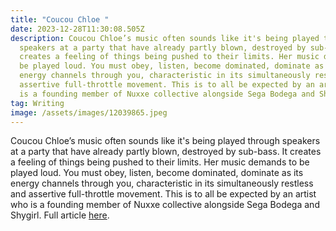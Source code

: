 ```yaml
---
title: "Coucou Chloe "
date: 2023-12-28T11:30:08.505Z
description: Coucou Chloe’s music often sounds like it's being played through
  speakers at a party that have already partly blown, destroyed by sub-bass. It
  creates a feeling of things being pushed to their limits. Her music demands to
  be played loud. You must obey, listen, become dominated, dominate as its
  energy channels through you, characteristic in its simultaneously restless and
  assertive full-throttle movement. This is to all be expected by an artist who
  is a founding member of Nuxxe collective alongside Sega Bodega and Shygirl.
tag: Writing
image: /assets/images/12039865.jpeg
---
```

Coucou Chloe’s music often sounds like it's being played through speakers at a party that have already partly blown, destroyed by sub-bass. It creates a feeling of things being pushed to their limits. Her music demands to be played loud. You must obey, listen, become dominated, dominate as its energy channels through you, characteristic in its simultaneously restless and assertive full-throttle movement. This is to all be expected by an artist who is a founding member of Nuxxe collective alongside Sega Bodega and Shygirl. Full article [here](https://metalmagazine.eu/post/coucou-chloe).